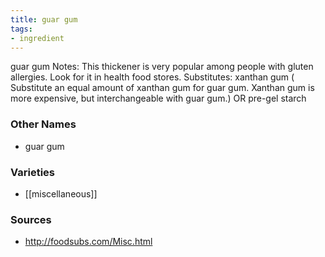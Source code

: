 ```yaml
---
title: guar gum
tags:
- ingredient
---
```

guar gum Notes: This thickener is very popular among people with gluten allergies. Look for it in health food stores. Substitutes: xanthan gum ( Substitute an equal amount of xanthan gum for guar gum. Xanthan gum is more expensive, but interchangeable with guar gum.) OR pre-gel starch

### Other Names

* guar gum

### Varieties

* [[miscellaneous]]

### Sources
* http://foodsubs.com/Misc.html
